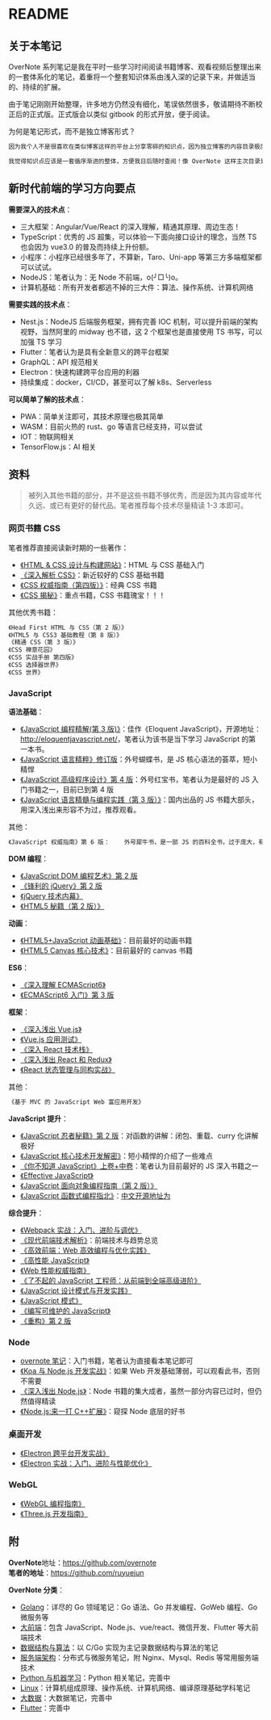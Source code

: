 # README

## 关于本笔记

OverNote 系列笔记是我在平时一些学习时间阅读书籍博客、观看视频后整理出来的一套体系化的笔记，着重将一个整套知识体系由浅入深的记录下来，并做适当的、持续的扩展。

由于笔记刚刚开始整理，许多地方仍然没有细化，笔误依然很多，敬请期待不断校正后的正式版。正式版会以类似 gitbook 的形式开放，便于阅读。

为何是笔记形式，而不是独立博客形式？

```txt
因为我个人不是很喜欢在类似博客这样的平台上分享零碎的知识点，因为独立博客的内容目录极度不清晰，久而久之只能成为一个自己也不会问津的垃圾收集器。

我觉得知识点应该是一套循序渐进的整体，方便我日后随时查阅！像 OverNote 这样主次目录划分好，以后看到了好的内容就可以基于 Git 在原来的基础上进行增删改，可以不断的优化！
```

## 新时代前端的学习方向要点

**需要深入的技术点**：

- 三大框架：Angular/Vue/React 的深入理解，精通其原理、周边生态！
- TypeScript：优秀的 JS 超集，可以体验一下面向接口设计的理念，当然 TS 也会因为 vue3.0 的普及而持续上升份额。
- 小程序：小程序已经很多年了，不算新，Taro、Uni-app 等第三方多端框架都可以试试。
- NodeJS：笔者认为：无 Node 不前端，o(╯□╰)o。
- 计算机基础：所有开发者都逃不掉的三大件：算法、操作系统、计算机网络

**需要实践的技术点**：

- Nest.js：NodeJS 后端服务框架，拥有完善 IOC 机制，可以提升前端的架构视野，当然阿里的 midway 也不错，这 2 个框架也是直接使用 TS 书写，可以加强 TS 学习
- Flutter：笔者认为是具有全新意义的跨平台框架
- GraphQL：API 规范相关
- Electron：快速构建跨平台应用的利器
- 持续集成：docker，CI/CD，甚至可以了解 k8s、Serverless

**可以简单了解的技术点**：

- PWA：简单关注即可，其技术原理也极其简单
- WASM：目前火热的 rust、go 等语言已经支持，可以尝试
- IOT：物联网相关
- TensorFlow.js：AI 相关

## 资料

> 被列入其他书籍的部分，并不是这些书籍不够优秀，而是因为其内容或年代久远、或已有更好的替代品。笔者推荐每个技术尽量精读 1-3 本即可。

### 网页书籍 CSS

笔者推荐直接阅读新时期的一些著作：

- [《HTML & CSS 设计与构建网站》](https://book.douban.com/subject/21338365/)：HTML 与 CSS 基础入门
- [《深入解析 CSS》](https://book.douban.com/subject/35021471/)：新近较好的 CSS 基础书籍
- [《CSS 权威指南（第四版）》](https://book.douban.com/subject/33398314/)：经典 CSS 书籍
- [《CSS 揭秘》](https://book.douban.com/subject/26745943/)：重点书籍，CSS 书籍瑰宝！！！

其他优秀书籍：

```txt
《Head First HTML 与 CSS（第 2 版）》
《HTML5 与 CSS3 基础教程（第 8 版）》
《精通 CSS（第 3 版）》
《CSS 禅意花园》
《CSS 实战手册 第四版》
《CSS 选择器世界》
《CSS 世界》
```

### JavaScript

**语法基础**：

- [《JavaScript 编程精解(第 3 版)》](https://book.douban.com/subject/35011711/)：佳作《Eloquent JavaScript》，开源地址：<http://eloquentjavascript.net/>，笔者认为该书是当下学习 JavaScript 的第一本书。
- [《JavaScript 语言精粹》修订版](https://book.douban.com/subject/11874748/)：外号蝴蝶书，是 JS 核心语法的荟萃，短小精悍
- [《JavaScript 高级程序设计》第 4 版](https://book.douban.com/subject/35175321/)：外号红宝书，笔者认为是最好的 JS 入门书籍之一，目前已到第 4 版
- [《JavaScript 语言精髓与编程实践（第 3 版）》](https://book.douban.com/subject/35085910/)：国内出品的 JS 书籍大部头，用深入浅出来形容不为过，推荐观看。

其他：

```txt
《JavaScript 权威指南》第 6 版：    外号犀牛书，是一部 JS 的百科全书，过于庞大，有红宝书足矣，只适合作为工具书。
```

**DOM 编程**：

- [《JavaScript DOM 编程艺术》第 2 版](https://book.douban.com/subject/6038371/)
- [《锋利的 jQuery》第 2 版](https://book.douban.com/subject/10792216/)
- [《jQuery 技术内幕》](https://book.douban.com/subject/25823709/)
- [《HTML5 秘籍（第 2 版）》](https://book.douban.com/subject/26342322/)

**动画**：

- [《HTML5+JavaScript 动画基础》](https://book.douban.com/subject/24744218/)：目前最好的动画书籍
- [《HTML5 Canvas 核心技术》](https://book.douban.com/subject/24533314/)：目前最好的 canvas 书籍

**ES6**：

- [《深入理解 ECMAScript6》](https://book.douban.com/subject/27072230/)
- [《ECMAScript6 入门》第 3 版](https://book.douban.com/subject/27127030/)

**框架**：

- [《深入浅出 Vue.js》](https://book.douban.com/subject/32581281/)
- [《Vue.js 应用测试》](https://book.douban.com/subject/34998070/)
- [《深入 React 技术栈》](https://book.douban.com/subject/26918038/)
- [《深入浅出 React 和 Redux》](https://book.douban.com/subject/27033213/)
- [《React 状态管理与同构实战》](https://book.douban.com/subject/30290509/)

其他：

```txt
《基于 MVC 的 JavaScript Web 富应用开发》
```

**JavaScript 提升**：

- [《JavaScript 忍者秘籍》第 2 版](https://book.douban.com/subject/30143702/)：对函数的讲解：闭包、重载、curry 化讲解极好
- [《JavaScript 核心技术开发解密》](https://book.douban.com/subject/30190189/)：短小精悍的介绍了一些难点
- [《你不知道 JavaScript》上卷+中卷](https://book.douban.com/subject/26351021/)：笔者认为目前最好的 JS 深入书籍之一
- [《Effective JavaScript》](https://book.douban.com/subject/25786138/)
- [《JavaScript 面向对象编程指南（第 2 版）》](https://book.douban.com/subject/26302623/)
- [《JavaScript 函数式编程指北》](https://github.com/MostlyAdequate/mostly-adequate-guide)：[中文开源地址为](https://github.com/llh911001/mostly-adequate-guide-chinese)

**综合提升**：

- [《Webpack 实战：入门、进阶与调优》](https://book.douban.com/subject/34430881/)
- [《现代前端技术解析》](https://book.douban.com/subject/27021790/)：前端技术与趋势总览
- [《高效前端：Web 高效编程与优化实践》](https://book.douban.com/subject/30170670/)
- [《高性能 JavaScript》](https://book.douban.com/subject/5362856/)
- [《Web 性能权威指南》](https://book.douban.com/subject/25856314/)
- [《了不起的 JavaScript 工程师：从前端到全端高级进阶》](https://book.douban.com/subject/34788884/)
- [《JavaScript 设计模式与开发实践》](https://book.douban.com/subject/26382780/)
- [《JavaScript 模式》](https://book.douban.com/subject/11506062/)
- [《编写可维护的 JavaScript》](https://book.douban.com/subject/21792530/)
- [《重构》第 2 版](https://book.douban.com/subject/30468597/)

### Node

- [overnote 笔记](https://github.com/overnote/over-javascript/tree/master/06-Node%E5%9F%BA%E7%A1%80%E6%A8%A1%E5%9D%97)：入门书籍，笔者认为直接看本笔记即可
- [《Koa 与 Node.js 开发实战》](https://book.douban.com/subject/30404722/)：如果 Web 开发基础薄弱，可以观看此书，否则不需要
- [《深入浅出 Node.js》](https://book.douban.com/subject/25768396/)：Node 书籍的集大成者，虽然一部分内容已过时，但仍然值得精读
- [《Node.js:来一打 C++扩展》](https://book.douban.com/subject/30247892/)：窥探 Node 底层的好书

### 桌面开发

- [《Electron 跨平台开发实战》](https://book.douban.com/subject/34838092/)
- [《Electron 实战：入门、进阶与性能优化》](https://book.douban.com/subject/35069275/)

### WebGL

- [《WebGL 编程指南》](https://book.douban.com/subject/25909351/)
- [《Three.js 开发指南》](https://book.douban.com/subject/26349497/)

## 附

**OverNote**地址：<https://github.com/overnote>  
**笔者的地址**：<https://github.com/ruyuejun>

**OverNote 分类**：

- [Golang](https://github.com/overnote/over-golang)：详尽的 Go 领域笔记：Go 语法、Go 并发编程、GoWeb 编程、Go 微服务等
- [大前端](https://github.com/overnote/over-javascript)：包含 JavaScript、Node.js、vue/react、微信开发、Flutter 等大前端技术
- [数据结构与算法](https://github.com/overnote/over-algorithm)：以 C/Go 实现为主记录数据结构与算法的笔记
- [服务端架构](https://github.com/overnote/over-server)：分布式与微服务笔记，附 Nginx、Mysql、Redis 等常用服务端技术
- [Python 与机器学习](https://github.com/overnote/over-python)：Python 相关笔记，完善中
- [Linux](https://github.com/overnote/over-linux)：计算机组成原理、操作系统、计算机网络、编译原理基础学科笔记
- [大数据](https://github.com/overnote/over-bigdata)：大数据笔记，完善中
- [Flutter](https://github.com/overnote/over-flutter)：完善中
